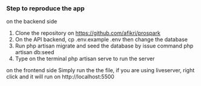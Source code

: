 ### Step to reproduce the app
on the backend side
1. Clone the repository on https://github.com/afikri/prospark
2. On the API backend, cp .env.example .env then change the database
3. Run php artisan migrate and seed the database by issue command php artisan db:seed
4. Type on the terminal php artisan serve to run the server
 
on the frontend side
Simply run the the file, if you are using liveserver, right click and it will run on http://localhost:5500 
  
